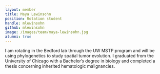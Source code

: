 ```yaml
---
layout: member
title: Maya Lewinsohn
position: Rotation student
handle: mlewinsohn
github: mlewinsohn
image: /images/team/maya-lewinsohn.jpg
alumni: true
---
```


I am rotating in the Bedford lab through the UW MSTP program and will be using phylogenetics to study spatial tumor evolution. I graduated from the University of Chicago with a Bachelor’s degree in biology and completed a thesis concerning inherited hematologic malignancies.
